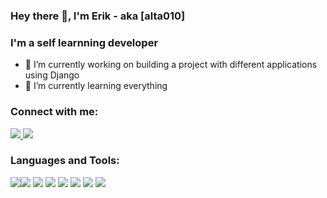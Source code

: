 ### Hey there 👋, I'm Erik - aka [alta010]

<!--
**alta010/alta010** is a ✨ _special_ ✨ repository because its `README.md` (this file) appears on your GitHub profile.

Here are some ideas to get you started:
-->

### I'm a self learnning developer

- 🔭 I’m currently working on building a project with different applications using Django
- 🌱 I’m currently learning everything

### Connect with me:

<a href="https://www.linkedin.com/inerik-burgueno-gonzalez-5440451b4">
    <img src="https://img.icons8.com/android/48/000000/linkedin.png">
</a>
<a href="https://stackoverflow.com/users/13833064/erik-b-gonzalez?tab=profile">
    <img src="https://img.icons8.com/color/48/000000/stackoverflow.png"/>
</a>


<br>

### Languages and Tools: 

<img src="https://img.icons8.com/fluent/48/000000/visual-studio-code-2019.png"/><img src="https://img.icons8.com/color/48/000000/python.png"/>
<img src="https://img.icons8.com/color/48/000000/c-plus-plus-logo.png"/>
<img src="https://img.icons8.com/color/48/000000/javascript.png"/>
<img src="https://img.icons8.com/color/48/000000/html-5.png"/>
<img src="https://img.icons8.com/color/48/000000/css3.png"/>
<img src="https://img.icons8.com/color/48/000000/django.png"/>
<img src="https://img.icons8.com/plasticine/48/000000/react.png"/>
<br>

<!-- 
[website]:
[linkedin]: https://www.linkedin.com/in/erik-burgueno-gonzalez-5440451b4/
[stack-overflow]: https://stackoverflow.com/users/13833064/erik-b-gonzalez?tab=profile

--> 
